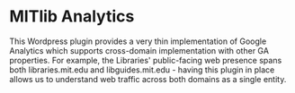 # MITlib Analytics

This Wordpress plugin provides a very thin implementation of Google Analytics
which supports cross-domain implementation with other GA properties. For
example, the Libraries' public-facing web presence spans both libraries.mit.edu
and libguides.mit.edu - having this plugin in place allows us to understand web
traffic across both domains as a single entity.

